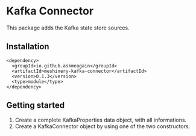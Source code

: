# Kafka Connector

This package adds the Kafka state store sources.

## Installation

    <dependency>
      <groupId>io.github.askmeagain</groupId>
      <artifactId>meshinery-kafka-connector</artifactId>
      <version>0.1.3</version>
      <type>module</type>
    </dependency>

## Getting started

1. Create a complete KafkaProperties data object, with all informations.
2. Create a KafkaConnector object by using one of the two constructors.